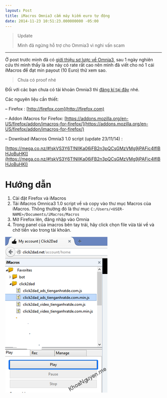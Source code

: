 ```yaml
---
layout: Post
title: iMacros Omnia3 cắm máy kiếm euro tự động
date: 2014-11-23 10:51:23.000000000 -05:00
---
```


> Update
>
> Mình đã ngừng hỗ trợ cho Ommia3 vì nghi vấn scam

---

Ở post trước mình đã có [giới thiệu sơ lược về Omnia3 ](http://khoanguyen.me/omnia3/ "[New Site][Beta] Omnia3 Xem video, upload video kiếm tiền") sau 1 ngày nghiên cứu thì mình thấy là site này có rate rất cao nên mình đã viết cho nó 1 cái iMacros để đạt min payout (10 Euro) thử xem sao.

> Chưa có proof nhé

Đối với các bạn chưa có tài khoản Omnia3 thì [đăng kí tại đây](http://khoanguyen.me/link/omina3) nhé.

Các nguyên liệu cần thiết:

 – Firefox : [http://firefox.com](http://firefox.com)

 – Addon iMacros for Firefox: [https://addons.mozilla.org/en-US/firefox/addon/imacros-for-firefox/](https://addons.mozilla.org/en-US/firefox/addon/imacros-for-firefox/)

 – Download iMacros Omnia3 1.0 script (update 23/11/14) :

[https://mega.co.nz/#!skVS3Y6T!NIIKa06jFB2n3pQCsGMzVMg9jPAFic4IfIBHJoBuHKI](https://mega.co.nz/#!skVS3Y6T!NIIKa06jFB2n3pQCsGMzVMg9jPAFic4IfIBHJoBuHKI)

# Hướng dẫn

1. Cài đặt Firefox và iMacros
2. Tải iMacros Omnica3 1.0 script về và copy vào thư mục Macros của iMacros.
Thông thường đó là thư mục `C:/Users/<USER-NAME>/Documents/iMacros/Macros`
3. Mở Firefox lên, đăng nhập vào Omnia
4. Trong panel của imacros bên tay trái, hãy click chọn file vừa tải về và chờ tiền vào trong tài khoản.

![how to run imacros](/images/2015/01/click2dad_ppq7cz.png)
